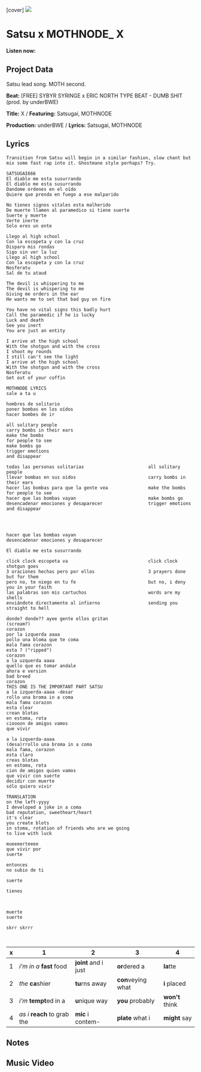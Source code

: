 [cover] ![](57175019_319474918741616_8502199518755923887_n.jpg)

# Satsu x MOTHNODE_ X

**Listen now:** 

## Project Data

Satsu lead song.
MOTH second.

**Beat:** [FREE] SYBYR  SYRINGE x ERIC NORTH TYPE BEAT - DUMB SHIT  (prod. by underBWE)

**Title:** X / **Featuring:** Satsugai, MOTHNODE

**Production:** underBWE / **Lyrics:** Satsugai, MOTHNODE

## Lyrics

```
Transition from Satsu will begin in a similar fashion, slow chant but mix some fast rap into it. Ghostmane style perhaps? Try.
 
SATSUGAI666
El diablo me esta susurrando 
El diablo me esta susurrando 
Dandome ordenes en el oído 
Quiere que prenda en fuego a ese malparido

No tienes signos vitales esta malherido 
De muerte llamen al paramedico si tiene suerte
Suerte y muerte
Verte inerte
Solo eres un ente

Llego al high school 
Con la escopeta y con la cruz
Disparo mis rondas 
Sigo sin ver la luz
Llego al high school
Con la escopeta y con la cruz
Nosferatu
Sal de tu ataud

The devil is whispering to me
The devil is whispering to me
Giving me orders in the ear
He wants me to set that bad guy on fire

You have no vital signs this badly hurt
Call the paramedic if he is lucky
Luck and death
See you inert
You are just an entity

I arrive at the high school
With the shotgun and with the cross
I shoot my rounds
I still can't see the light
I arrive at the high school
With the shotgun and with the cross
Nosferatu
Get out of your coffin

MOTHNODE LYRICS
sale a ta u

hombres de solitario
poner bombas en los oídos
hacer bombes de ir

all solitary people
carry bombs in their ears
make the bombs
for people to see
make bombs go
trigger emotions
and disappear

todas las personas solitarias                        all solitary people
llevar bombas en sus oídos                           carry bombs in their ears
hacer las bombas para que la gente vea               make the bombs for people to see
hacer que las bombas vayan                           make bombs go
desencadenar emociones y desaparecer                 trigger emotions and disappear




hacer que las bombas vayan 
desencadenar emociones y desaparecer

El diablo me esta susurrando

click clock escopeta va                              click clock shotgun goes
3 oraciones hechas pero por ellos                    3 prayers done but for them
pero no, te niego en tu fe                           but no, i deny you in your faith
las palabras son mis cartuchos                       words are my shells
enviándote directamente al infierno                  sending you straight to hell

donde? donde?? ayee gente ellos gritan
(scream?)
corazon
por la izquerda aaaa
pollo una bloma que te coma
mala fama corazon 
esta ? ("ripped")
corazon
a la uzquerda aaaa
quello que es tomar andale
ahora e version
bad breed
corazon
THIS ONE IS THE IMPORTANT PART SATSU
a la izquerda-aaaa -desar
rollo una broma in a coma
mala fama corazon 
esta clear
crean blotas
en estoma, rota
cioooon de amigos vamos 
que vivir

a la izquerda-aaaa
(desa)rrollo una broma in a coma
mala fama, corazon 
esta claro
creas blotas
en estoma, rota
cion de amigos quien vamos 
que vivir con suerte
decidir con muerte
sólo quiero vivir

TRANSLATION
on the left-yyyy
I developed a joke in a coma
bad reputation, sweetheart/heart
it's clear
you create blots
in stoma, rotation of friends who are we going
to live with luck

mueeeerteeee
que vivir por 
suerte

entonces
no subio de ti

suerte

tienes 



muerte
suerte

skrr skrrr



```

| x | 1 | 2 | 3 | 4 |
|---|---|---|---|---|
| 1 | *i'm in a* **fast** food | **joint** and i just  | **or**dered a  | **la**tte  |
| 2 | *the* **ca**shier | **tu**rns away  |  **con**veying what |  **i** placed |
| 3 | *i'm* **tempt**ed in a | **u**nique way  |  **you** probably |  **won't** think |
| 4 | *as i* **reach** to grab the |  **mic** i contem-  | **plate** what i | **might** say |

## Notes

## Music Video
